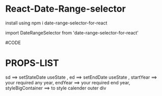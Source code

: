 # React-Date-Range-selector


install using 
npm i date-range-selector-for-react


import DateRangeSelector from 'date-range-selector-for-react'

#CODE
<DateRangeSelector sd={setStartdate} ed={setEnddate}/>


# PROPS-LIST
sd ==> setStateDate useState ,
ed ==> setEndDate useState ,
startYear ==> your required any year,
endYear  ==> your required end year,
styleBigContainer ==> to style calender outer div